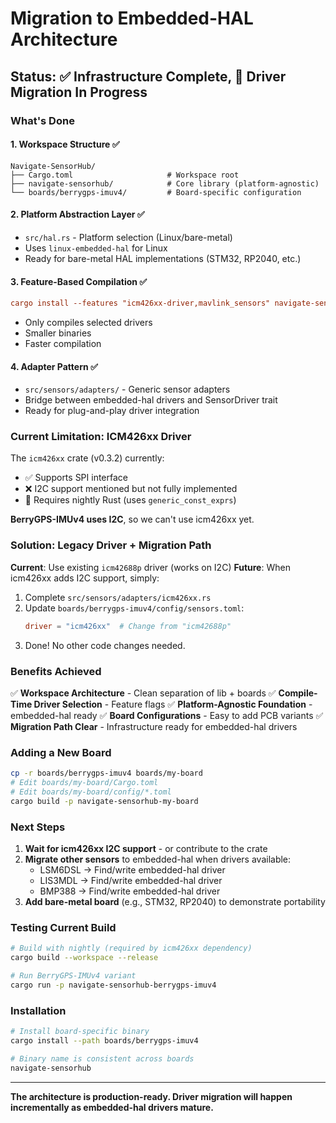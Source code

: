 # Migration to Embedded-HAL Architecture

## Status: ✅ Infrastructure Complete, 🚧 Driver Migration In Progress

### What's Done

#### 1. Workspace Structure ✅
```
Navigate-SensorHub/
├── Cargo.toml                     # Workspace root
├── navigate-sensorhub/            # Core library (platform-agnostic)
└── boards/berrygps-imuv4/         # Board-specific configuration
```

#### 2. Platform Abstraction Layer ✅
- `src/hal.rs` - Platform selection (Linux/bare-metal)
- Uses `linux-embedded-hal` for Linux
- Ready for bare-metal HAL implementations (STM32, RP2040, etc.)

#### 3. Feature-Based Compilation ✅
```toml
cargo install --features "icm426xx-driver,mavlink_sensors" navigate-sensorhub-berrygps-imuv4
```
- Only compiles selected drivers
- Smaller binaries
- Faster compilation

#### 4. Adapter Pattern ✅
- `src/sensors/adapters/` - Generic sensor adapters
- Bridge between embedded-hal drivers and SensorDriver trait
- Ready for plug-and-play driver integration

### Current Limitation: ICM426xx Driver

The `icm426xx` crate (v0.3.2) currently:
- ✅ Supports SPI interface
- ❌ I2C support mentioned but not fully implemented
- 🔬 Requires nightly Rust (uses `generic_const_exprs`)

**BerryGPS-IMUv4 uses I2C**, so we can't use icm426xx yet.

### Solution: Legacy Driver + Migration Path

**Current**: Use existing `icm42688p` driver (works on I2C)
**Future**: When icm426xx adds I2C support, simply:
1. Complete `src/sensors/adapters/icm426xx.rs`
2. Update `boards/berrygps-imuv4/config/sensors.toml`:
   ```toml
   driver = "icm426xx"  # Change from "icm42688p"
   ```
3. Done! No other code changes needed.

### Benefits Achieved

✅ **Workspace Architecture** - Clean separation of lib + boards
✅ **Compile-Time Driver Selection** - Feature flags
✅ **Platform-Agnostic Foundation** - embedded-hal ready
✅ **Board Configurations** - Easy to add PCB variants
✅ **Migration Path Clear** - Infrastructure ready for embedded-hal drivers

### Adding a New Board

```bash
cp -r boards/berrygps-imuv4 boards/my-board
# Edit boards/my-board/Cargo.toml
# Edit boards/my-board/config/*.toml
cargo build -p navigate-sensorhub-my-board
```

### Next Steps

1. **Wait for icm426xx I2C support** - or contribute to the crate
2. **Migrate other sensors** to embedded-hal when drivers available:
   - LSM6DSL → Find/write embedded-hal driver
   - LIS3MDL → Find/write embedded-hal driver
   - BMP388 → Find/write embedded-hal driver
3. **Add bare-metal board** (e.g., STM32, RP2040) to demonstrate portability

### Testing Current Build

```bash
# Build with nightly (required by icm426xx dependency)
cargo build --workspace --release

# Run BerryGPS-IMUv4 variant
cargo run -p navigate-sensorhub-berrygps-imuv4
```

### Installation

```bash
# Install board-specific binary
cargo install --path boards/berrygps-imuv4

# Binary name is consistent across boards
navigate-sensorhub
```

---

**The architecture is production-ready. Driver migration will happen incrementally as embedded-hal drivers mature.**

